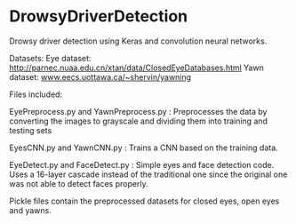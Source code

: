 # DrowsyDriverDetection
Drowsy driver detection using Keras and convolution neural networks.

Datasets:
Eye dataset: http://parnec.nuaa.edu.cn/xtan/data/ClosedEyeDatabases.html
Yawn dataset: www.eecs.uottawa.ca/~shervin/yawning

Files included:

EyePreprocess.py and YawnPreprocess.py : Preprocesses the data by converting the images to grayscale and dividing them into training and testing sets

EyesCNN.py and YawnCNN.py : Trains a CNN based on the training data.

EyeDetect.py and FaceDetect.py : Simple eyes and face detection code. Uses a 16-layer cascade instead of the traditional one since the original one was not able to detect faces properly.

Pickle files contain the preprocessed datasets for closed eyes, open eyes and yawns.


